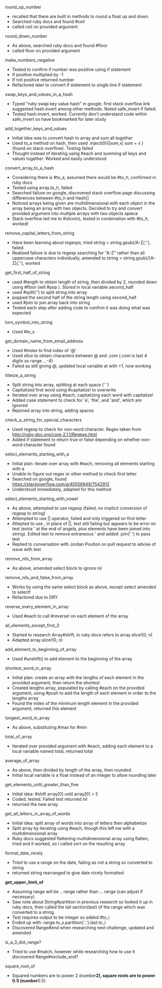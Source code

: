 round_up_number
- recalled that there are built in methods to round a float up and down. 
- Searched ruby docs and found #ceil
- called ceil on provided argument

round_down_number
- As above, searched ruby docs and found #floor
- called floor on provided argument

make_numbers_negative
- Tested to confirm if number was positive using if statement
- If positive multiplied by -1
- If not positive returned number
- Refactored later to convert if statement to single line if statement

swap_keys_and_values_in_a_hash
- Typed "ruby swap key value hash" in google, first stack overflow link suggested hash.invert among other methods. Noted safe_invert if failed.
- Tested hash.invert, worked. Currently don't understand code within safe_invert so have bookmarked for later study

add_together_keys_and_values
- Initial idea was to convert hash to array and sum all together
- Used to_a method on hash, then used .inject(0){|sum,x| sum + x } (found on stack overflow). Testing failed
- Thought instead of iterating using #each and summing all keys and values together. Worked and easily understood

convert_array_to_a_hash
- Considering there is #to_a, assumed there would be #to_h, confirmed in ruby docs
- Tested using array.to_h, failed
- Searched failure on google, discovered stack overflow page discussing differences between #to_h and Hash[]
- Noticed arrays being given are multidimensional with each object in the array being an array with two objects. Decided to try and convert provided argument into multiple arrays with two objects apiece
- Stack overflow led me to #slice(n), tested in combination with #to_h, worked!

remove_capital_letters_from_string
- Have been learning about regexps, tried string = string.gsub(/A-Z/,''), failed.
- Realised failure is due to regexp searching for "A-Z" rather than all uppercase characters individually, amended to string = string.gsub(/[A-Z]/,''), worked

get_first_half_of_string
- used #length to obtain length of string, then divided by 2, rounded down using #floor (will #pop ). Stored in local variable second_half
- used #split('') to split string into array
- popped the second half of the string length using second_half
- used #join to join array back into string
- Tested each step after adding code to confirm it was doing what was expected

turn_symbol_into_string
- Used #to_s

get_domain_name_from_email_address
- Used #index to find index of '@'
- Used slice to obtain characters between @ and .com (.com is last 4 digits so range ...-4)
- Failed as still giving @, updated local variable at with +1, now working

titleize_a_string
- Split string into array, splitting at each space (' ')
- Capitalized first word using #capitalize! to overwrite
- Iterated over array using #each, capitalizing each word with capitalize!
- Added case statement to check for 'a', 'the', and 'and', which are ignored
- Rejoined array into string, adding spaces

check_a_string_for_special_characters
- Used regexp to check for non-word character. Regex taken from http://ruby-doc.org/core-2.1.1/Regexp.html
- Added if statement to return true or false depending on whether non-word character found

select_elements_starting_with_a
- Initial plan: iterate over array with #each, removing all elements starting with a
- Unable to figure out regex or other method to check first letter
- Searched on google, found https://stackoverflow.com/a/40556949/7542912
- Understood immediately, adapted for this method

select_elements_starting_with_vowel
- As above, attempted to use regexp (failed, no implicit conversion of regexp to string)
- Attempted to use || operator, failed and only triggered on first letter
- Attepted to use , in place of ||, test still failing but appears to be error on test (extra ' at the end of angela, plus elements have been joined into string). Edited test to remove extraneous '  and added .join(' ') to pass test
- Replied to conversation with Jordan Poulton on pull request to advise of issue with test

remove_nils_from_array
- As above, amended select block to ignore nil

remove_nils_and_false_from_array
- Works by using the same select block as above, except select amended to select!
- Refactored due to DRY

reverse_every_element_in_array
- Used #each to call #reverse! on each element of the array

all_elements_except_first_3
- Started to research Array#shift, in ruby docs refers to array.slice!(0, n)
- Adapted array.slice!(0, n)

add_element_to_beginning_of_array
- Used #unshift() to add element to the beginning of the array

shortest_word_in_array
- Initial plan: create an array with the lengths of each element in the provided argument, then return the shortest
- Created lengths array, populated by calling #each on the provided argument, using #push to add the length of each element in order to the lengths array
- Found the index of the minimum length element in the provided argument, returned this element

longest_word_in_array
- As above, substituting #max for #min

total_of_array
- Iterated over provided argument with #each, adding each element to a local variable named total, returned total

average_of_array
- As above, then divided by length of the array, then rounded.
- Initial local variable is a float instead of an integer to allow rounding later

get_elements_until_greater_than_five
- Initial idea: #shift array[0] until array[0] > 5
- Coded, tested. Failed test returned nil
- returned the new array

get_all_letters_in_array_of_words
- Initial idea: split array of words into array of letters then alphabetize
- Split array by iterating using #each, though this left me with a multidimensional array
- Ruby docs suggested flattening multidimensional array using flatten, tried and it worked, so I called sort on the resulting array

format_date_nicely
- Tried to use a range on the date, failing as not a string so converted to string
- returned string rearranged to give date nicely formatted

**get_upper_limit_of**
- Assuming range will be .. range rather than ... range (can adjust if necessary)
- Saw note about String#partition in previous research so looked it up in ruby docs, then called the tail section(last) of the range which was converted to a string.
- Test requires output to be integer so added #to_i
- Ended up with: range.to_s.partition('..').last.to_i
- Discovered Range#end when researching next challenge, updated and amended

is_a_3_dot_range?
- Tried to use #match, however while researching how to use it discovered Range#exclude_end?

square_root_of
- Squared numbers are to power 2 (number**2), square roots are to power 0.5 (number**0.5)